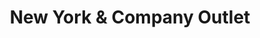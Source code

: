 ---
title: "New York & Company Outlet"
url: /saint-peters/new-york-und-company-outlet/
shop: Kleidung
---